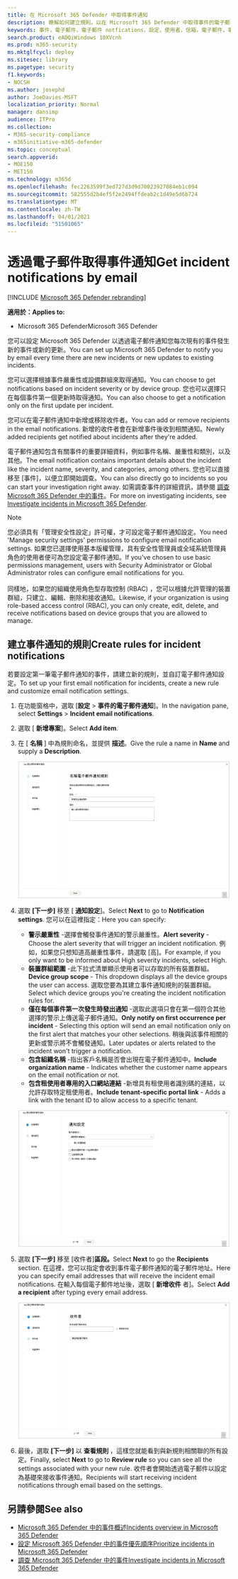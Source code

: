 ```yaml
---
title: 在 Microsoft 365 Defender 中取得事件通知
description: 瞭解如何建立規則，以在 Microsoft 365 Defender 中取得事件的電子郵件通知
keywords: 事件，電子郵件，電子郵件 notfications，設定，使用者，信箱，電子郵件，事件
search.product: eADQiWindows 10XVcnh
ms.prod: m365-security
ms.mktglfcycl: deploy
ms.sitesec: library
ms.pagetype: security
f1.keywords:
- NOCSH
ms.author: josephd
author: JoeDavies-MSFT
localization_priority: Normal
manager: dansimp
audience: ITPro
ms.collection:
- M365-security-compliance
- m365initiative-m365-defender
ms.topic: conceptual
search.appverid:
- MOE150
- MET150
ms.technology: m365d
ms.openlocfilehash: fec2263599f3ed727d3d9d70023927084eb1c094
ms.sourcegitcommit: 582555d2b4ef5f2e2494ffdeab2c1d49e5d6b724
ms.translationtype: MT
ms.contentlocale: zh-TW
ms.lasthandoff: 04/01/2021
ms.locfileid: "51501065"
---
```

# <a name="get-incident-notifications-by-email"></a><span data-ttu-id="e9e33-104">透過電子郵件取得事件通知</span><span class="sxs-lookup"><span data-stu-id="e9e33-104">Get incident notifications by email</span></span>

[!INCLUDE [Microsoft 365 Defender rebranding](../includes/microsoft-defender.md)]


<span data-ttu-id="e9e33-105">**適用於：**</span><span class="sxs-lookup"><span data-stu-id="e9e33-105">**Applies to:**</span></span>
- <span data-ttu-id="e9e33-106">Microsoft 365 Defender</span><span class="sxs-lookup"><span data-stu-id="e9e33-106">Microsoft 365 Defender</span></span>

<span data-ttu-id="e9e33-107">您可以設定 Microsoft 365 Defender 以透過電子郵件通知您每次現有的事件發生新的事件或新的更新。</span><span class="sxs-lookup"><span data-stu-id="e9e33-107">You can set up Microsoft 365 Defender to notify you by email every time there are new incidents or new updates to existing incidents.</span></span> 

<span data-ttu-id="e9e33-108">您可以選擇根據事件嚴重性或設備群組來取得通知。</span><span class="sxs-lookup"><span data-stu-id="e9e33-108">You can choose to get notifications based on incident severity or by device group.</span></span> <span data-ttu-id="e9e33-109">您也可以選擇只在每個事件第一個更新時取得通知。</span><span class="sxs-lookup"><span data-stu-id="e9e33-109">You can also choose to get a notification only on the first update per incident.</span></span>

<span data-ttu-id="e9e33-110">您可以在電子郵件通知中新增或移除收件者。</span><span class="sxs-lookup"><span data-stu-id="e9e33-110">You can add or remove recipients in the email notifications.</span></span> <span data-ttu-id="e9e33-111">新增的收件者會在新增事件後收到相關通知。</span><span class="sxs-lookup"><span data-stu-id="e9e33-111">Newly added recipients get notified about incidents after they're added.</span></span> 

<span data-ttu-id="e9e33-112">電子郵件通知包含有關事件的重要詳細資料，例如事件名稱、嚴重性和類別，以及其他。</span><span class="sxs-lookup"><span data-stu-id="e9e33-112">The email notification contains important details about the incident like the incident name, severity, and categories, among others.</span></span> <span data-ttu-id="e9e33-113">您也可以直接移至 [事件]，以便立即開始調查。</span><span class="sxs-lookup"><span data-stu-id="e9e33-113">You can also directly go to incidents so you can start your investigation right away.</span></span> <span data-ttu-id="e9e33-114">如需調查事件的詳細資訊，請參閱 [調查 Microsoft 365 Defender 中的事件](./investigate-incidents.md)。</span><span class="sxs-lookup"><span data-stu-id="e9e33-114">For more on investigating incidents, see [Investigate incidents in Microsoft 365 Defender](./investigate-incidents.md).</span></span>

>[!NOTE]
><span data-ttu-id="e9e33-115">您必須具有「管理安全性設定」許可權，才可設定電子郵件通知設定。</span><span class="sxs-lookup"><span data-stu-id="e9e33-115">You need 'Manage security settings' permissions to configure email notification settings.</span></span> <span data-ttu-id="e9e33-116">如果您已選擇使用基本版權管理，具有安全性管理員或全域系統管理員角色的使用者便可為您設定電子郵件通知。</span><span class="sxs-lookup"><span data-stu-id="e9e33-116">If you've chosen to use basic permissions management, users with Security Administrator or Global Administrator roles can configure email notifications for you.</span></span> <br> <br>
<span data-ttu-id="e9e33-117">同樣地，如果您的組織使用角色型存取控制 (RBAC) ，您可以根據允許管理的裝置群組，只建立、編輯、刪除和接收通知。</span><span class="sxs-lookup"><span data-stu-id="e9e33-117">Likewise, if your organization is using role-based access control (RBAC), you can only create, edit, delete, and receive notifications based on device groups that you are allowed to manage.</span></span>

## <a name="create-rules-for-incident-notifications"></a><span data-ttu-id="e9e33-118">建立事件通知的規則</span><span class="sxs-lookup"><span data-stu-id="e9e33-118">Create rules for incident notifications</span></span>

<span data-ttu-id="e9e33-119">若要設定第一筆電子郵件通知的事件，請建立新的規則，並自訂電子郵件通知設定。</span><span class="sxs-lookup"><span data-stu-id="e9e33-119">To set up your first email notification for incidents, create a new rule and customize email notification settings.</span></span>

1. <span data-ttu-id="e9e33-120">在功能窗格中，選取 [**設定**  >  **事件的電子郵件通知**]。</span><span class="sxs-lookup"><span data-stu-id="e9e33-120">In the navigation pane, select **Settings** > **Incident email notifications**.</span></span>
2. <span data-ttu-id="e9e33-121">選取 [ **新增專案**]。</span><span class="sxs-lookup"><span data-stu-id="e9e33-121">Select **Add item**.</span></span>
3. <span data-ttu-id="e9e33-122">在 [ **名稱** ] 中為規則命名，並提供 **描述**。</span><span class="sxs-lookup"><span data-stu-id="e9e33-122">Give the rule a name in **Name** and supply a **Description**.</span></span>

    ![建立事件電子郵件 notifs 的規則視窗](../../media/incidentemailnotif1.png) 
4. <span data-ttu-id="e9e33-124">選取 **[下一步]** 移至 [ **通知設定**]。</span><span class="sxs-lookup"><span data-stu-id="e9e33-124">Select **Next** to go to **Notification settings**.</span></span> <span data-ttu-id="e9e33-125">您可以在這裡指定：</span><span class="sxs-lookup"><span data-stu-id="e9e33-125">Here you can specify:</span></span>
    - <span data-ttu-id="e9e33-126">**警示嚴重性** -選擇會觸發事件通知的警示嚴重性。</span><span class="sxs-lookup"><span data-stu-id="e9e33-126">**Alert severity** - Choose the alert severity that will trigger an incident notification.</span></span> <span data-ttu-id="e9e33-127">例如，如果您只想知道高嚴重性事件，請選取 [高]。</span><span class="sxs-lookup"><span data-stu-id="e9e33-127">For example, if you only want to be informed about High severity incidents, select High.</span></span>
    - <span data-ttu-id="e9e33-128">**裝置群組範圍** -此下拉式清單顯示使用者可以存取的所有裝置群組。</span><span class="sxs-lookup"><span data-stu-id="e9e33-128">**Device group scope** - This dropdown displays all the device groups the user can access.</span></span> <span data-ttu-id="e9e33-129">選取您要為其建立事件通知規則的裝置群組。</span><span class="sxs-lookup"><span data-stu-id="e9e33-129">Select which device groups you're creating the incident notification rules for.</span></span>
    - <span data-ttu-id="e9e33-130">**僅在每個事件第一次發生時發出通知** -選取此選項只會在第一個符合其他選擇的警示上傳送電子郵件通知。</span><span class="sxs-lookup"><span data-stu-id="e9e33-130">**Only notify on first occurrence per incident** - Selecting this option will send an email notification only on the first alert that matches your other selections.</span></span> <span data-ttu-id="e9e33-131">稍後與該事件相關的更新或警示將不會觸發通知。</span><span class="sxs-lookup"><span data-stu-id="e9e33-131">Later updates or alerts related to the incident won't trigger a notification.</span></span>
    - <span data-ttu-id="e9e33-132">**包含組織名稱** -指出客戶名稱是否會出現在電子郵件通知中。</span><span class="sxs-lookup"><span data-stu-id="e9e33-132">**Include organization name** - Indicates whether the customer name appears on the email notification or not.</span></span>
    - <span data-ttu-id="e9e33-133">**包含租使用者專用的入口網站連結** -新增具有租使用者識別碼的連結，以允許存取特定租使用者。</span><span class="sxs-lookup"><span data-stu-id="e9e33-133">**Include tenant-specific portal link** -  Adds a link with the tenant ID to allow access to a specific tenant.</span></span>
    
    ![事件電子郵件 notifs 的 Notif 設定視窗](../../media/incidentemailnotif2.png)
5. <span data-ttu-id="e9e33-135">選取 **[下一步]** 移至 [收件者]**區段。**</span><span class="sxs-lookup"><span data-stu-id="e9e33-135">Select **Next** to go the **Recipients** section.</span></span> <span data-ttu-id="e9e33-136">在這裡，您可以指定會收到事件電子郵件通知的電子郵件地址。</span><span class="sxs-lookup"><span data-stu-id="e9e33-136">Here you can specify email addresses that will receive the incident email notifications.</span></span> <span data-ttu-id="e9e33-137">在輸入每個電子郵件地址後，選取 [ **新增收件** 者]。</span><span class="sxs-lookup"><span data-stu-id="e9e33-137">Select **Add a recipient** after typing every email address.</span></span>

    ![新增事件電子郵件 notifs 的收件者視窗](../../media/incidentemailnotif3.png) 

6. <span data-ttu-id="e9e33-139">最後，選取 **[下一步]** 以 **查看規則** ，這樣您就能看到與新規則相關聯的所有設定。</span><span class="sxs-lookup"><span data-stu-id="e9e33-139">Finally, select **Next** to go to **Review rule** so you can see all the settings associated with your new rule.</span></span> <span data-ttu-id="e9e33-140">收件者會開始透過電子郵件以設定為基礎來接收事件通知。</span><span class="sxs-lookup"><span data-stu-id="e9e33-140">Recipients will start receiving incident notifications through email based on the settings.</span></span>

## <a name="see-also"></a><span data-ttu-id="e9e33-141">另請參閱</span><span class="sxs-lookup"><span data-stu-id="e9e33-141">See also</span></span>
- [<span data-ttu-id="e9e33-142">Microsoft 365 Defender 中的事件概述</span><span class="sxs-lookup"><span data-stu-id="e9e33-142">Incidents overview in Microsoft 365 Defender</span></span>](./incidents-overview.md)
- [<span data-ttu-id="e9e33-143">設定 Microsoft 365 Defender 中的事件優先順序</span><span class="sxs-lookup"><span data-stu-id="e9e33-143">Prioritize incidents in Microsoft 365 Defender</span></span>](./incident-queue.md)
- [<span data-ttu-id="e9e33-144">調查 Microsoft 365 Defender 中的事件</span><span class="sxs-lookup"><span data-stu-id="e9e33-144">Investigate incidents in Microsoft 365 Defender</span></span>](./investigate-incidents.md)
